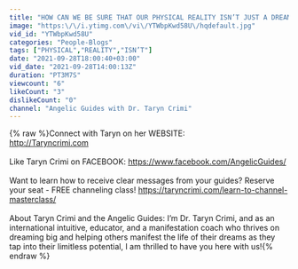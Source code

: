 ```yaml
---
title: "HOW CAN WE BE SURE THAT OUR PHYSICAL REALITY ISN’T JUST A DREAM"
image: "https:\/\/i.ytimg.com\/vi\/YTWbpKwd58U\/hqdefault.jpg"
vid_id: "YTWbpKwd58U"
categories: "People-Blogs"
tags: ["PHYSICAL","REALITY","ISN’T"]
date: "2021-09-28T18:00:40+03:00"
vid_date: "2021-09-28T14:00:13Z"
duration: "PT3M7S"
viewcount: "6"
likeCount: "3"
dislikeCount: "0"
channel: "Angelic Guides with Dr. Taryn Crimi"
---
```

{% raw %}Connect with Taryn on her WEBSITE:  <br /><a rel="nofollow" target="blank" href="http://Taryncrimi.com">http://Taryncrimi.com</a> <br /><br />Like Taryn Crimi on FACEBOOK: <a rel="nofollow" target="blank" href="https://www.facebook.com/AngelicGuides/">https://www.facebook.com/AngelicGuides/</a><br /><br /> Want to learn how to receive clear messages from your guides? Reserve your seat - FREE channeling class! <a rel="nofollow" target="blank" href="https://taryncrimi.com/learn-to-channel-masterclass/">https://taryncrimi.com/learn-to-channel-masterclass/</a> <br /><br />About Taryn Crimi and the Angelic Guides: I’m Dr. Taryn Crimi, and as an international intuitive, educator, and a manifestation coach who thrives on dreaming big and helping others manifest the life of their dreams as they tap into their limitless potential, I am thrilled to have you here with us!{% endraw %}
